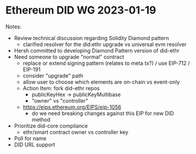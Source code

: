 # Ethereum DID WG 2023-01-19

Notes:
- Review technical discussion regarding Solidity Diamond pattern
    - clarified resolver for the did:ethr upgrade vs universal evm resolver
- Hersh committed to developing Diamond Pattern version of did-ethr
- Need someone to upgrade "normal" contract
    - replace or extend signing pattern (relates to meta tx?) / use EIP-712 / EIP-191
    - consider "upgrade" path
    - allow user to choose which elements are on-chain vs event-only
    - Action Item: fork did-ethr repos
        - publicKeyHex -> publicKeyMultibase
        - "owner" vs "controller"
    - https://eips.ethereum.org/EIPS/eip-1056
        - do we need breaking changes against this EIP for new DID method
- Prioritize did-core compliance
    - ethr/smart contract owner vs controller key
- Poll for name
- DID URL support